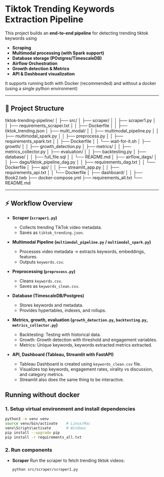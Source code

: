 # Tiktok Trending Keywords Extraction Pipeline

This project builds an **end-to-end pipeline** for detecting trending tiktok keywords using
- **Scraping**
- **Multimodal processing (with Spark support)**
- **Database storage (POstgres/TimescaleDB)**
- **Airflow Orchestration**
- **Growth detection & Metrics**
- **API & Dashboard visualization**

It supports running both with Docker (recommended) and without a docker (using a single python environment)
 
----

## 📂 Project Structure

tiktok-trending-pipeline/
│
├── src/
│ ├── scraper/
│ │ ├── scraper1.py
│ │ ├── requirements_scraper.txt
│ │ ├── Dockerfile
│ │ ├── tiktok_trending.json
│ ├── multi_modal/
│ │ ├── multimodal_pipeline.py
│ │ ├── multimodal_spark.py
│ │ ├── preprocess.py
│ │ ├── requirements_spark.txt
│ │ ├── Dockerfile
│ │ └── wait-for-it.sh
│ ├── growth/
│ │ ├── growth_detection.py
│ ├── metrics/
│ │ ├── metrics_collector.py
│ ├── evaluation/
│ │ ├── backtesting.py
│ ├── database/
│ │ ├── full_file.sql
│ │ └── README.md
│ ├── airflow_dags/
│ │ ├── dags/tiktok_pipeline_dag.py
│ │ ├── requirements_dag.txt
│ │ └── Dockerfile
│ ├── api/
│ │ ├── streamlit_app.py
│ │ ├── requirements_api.txt
│ │ └── Dockerfile
│ ├── dashboard/
│ │ ├── Book2.twb
├── docker-compose.yml
├── requirements_all.txt
└── README.md

--- 


## ⚡ Workflow Overview

- **Scraper (`scraper1.py`)**
  - Collects trending TikTok video metadata.
  - Saves as `tiktok_trending.json`.

- **Multimodal Pipeline (`multimodal_pipeline.py` / `multimodal_spark.py`)**
  - Processes video metadata → extracts keywords, embeddings, features.
  - Outputs `keywords.csv`.

- **Preprocessing (`preprocess.py`)**
  - Cleans `keywords.csv`.
  - Saves as `keywords_clean.csv`.

- **Database (TimescaleDB/Postgres)**
  - Stores keywords and metadata.
  - Provides hypertables, indexes, and rollups.

- **Metrics, growth, evaluation (`growth_detection.py`, `backtesting.py`, `metrics_collector.py`)**
  - Backtesting: Testing with historical data.
  - Growth: Growth detection with threshold and engagement variables.
  - Metrics: Unique keywords, keywords extracted metrics extracted.

- **API, Dashboard (Tableau, Streamlit with FastAPI)**
  - Tableau Dashboard is created using `keywords_clean.csv` file.
  - Visualizes top keywords, engagement rates, virality vs discussion, and category metrics.
  - Streamlit also does the same thing to be interactive.



## Running without docker

### 1. Setup virtual environment and install dependencies
```bash
python3 -m venv venv
source venv/bin/activate    # Linux/Mac
venv\Scripts\activate       # Windows
pip install --upgrade pip
pip install -r requirements_all.txt
```

### 2. Run components
- **Scraper**
  Run the scraper to fetch trending tiktok videos:

  ```bash
  python src/scraper/scraper1.py
    
